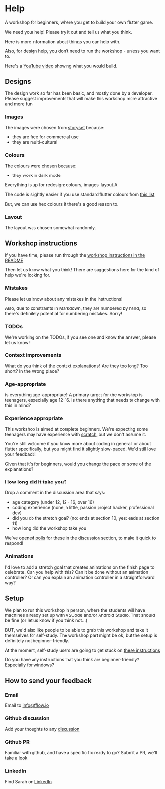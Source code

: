 # Help

A workshop for beginners, where you get to build your own flutter game.

We need your help! Please try it out and tell us what you think.

Here is more information about things you can help with.

Also, for design help, you don't need to run the workshop - unless you want to. 

Here's a [YouTube video](https://www.youtube.com/shorts/DWAhWEiNqZk) showing what you would build.

## Designs

The design work so far has been basic, and mostly done by a developer. Please suggest improvements
that will make this workshop more attractive and more fun!

### Images

The images were chosen from [storyset](https://storyset.com) because:

- they are free for commercial use
- they are multi-cultural

### Colours

The colours were chosen because:

- they work in dark mode

Everything is up for redesign: colours, images, layout.A

The code is slightly easier if you use standard flutter colours from
[this list](https://api.flutter.dev/flutter/material/Colors-class.html)

But, we can use hex colours if there's a good reason to.

### Layout

The layout was chosen somewhat randomly.

## Workshop instructions

If you have time, please run through the
[workshop instructions in the README](https://github.com/fflowio/mobile_game/)

Then let us know what you think! There are suggestions here for the kind of help we're looking
for.

### Mistakes

Please let us know about any mistakes in the instructions!

Also, due to constraints in Markdown, they are numbered by hand, so there's definitely potential for
numbering mistakes. Sorry!

### TODOs

We're working on the TODOs, if you see one and know the answer, please let us know!

### Context improvements

What do you think of the context explanations? Are they too long? Too short? In the wrong place?

### Age-appropriate

Is everything age-appropriate? A primary target for the workshop is teenagers, especially age 12-16.
Is there anything that needs to change with this in mind?

### Experience appropriate

This workshop is aimed at complete beginners. We're expecting some teenagers may have experience
with [scratch](https://scratch.mit.edu), but we don't assume it.

You're still welcome if you know more about coding in general, or about flutter specifically, but
you might find it slightly slow-paced. We'd still love your feedback!

Given that it's for beginners, would you change the pace or some of the explanations?

### How long did it take you?

Drop a comment in the discussion area that says:

- age category (under 12, 12 - 16, over 16)
- coding experience (none, a little, passion project hacker, professional dev)
- did you do the stretch goal? (no: ends at section 10, yes: ends at section 11)
- how long did the workshop take you

We've opened [polls](https://github.com/fflowio/mobile_game/discussions/categories/polls) for
these in the discussion section, to make it quick to respond!

### Animations

I'd love to add a stretch goal that creates animations on the finish page to celebrate. Can you 
help with this? Can it be done without an animation controller? Or can you explain an animation 
controller in a straightforward way?

## Setup

We plan to run this workshop in person, where the students will have machines already set up with
VSCode and/or Android Studio. That should be fine (or let us know if you think not...)

BUT, we'd also like people to be able to grab this workshop and take it themselves for self-study.
The workshop part might be ok, but the setup is definitely not beginner-friendly.

At the moment, self-study users are going to get stuck on
[these instructions](https://github.com/fflowio/mobile_game/blob/main/README_SETUP.md)

Do you have any instructions that you think are beginner-friendly? Especially for windows?

## How to send your feedback

### Email

Email to info@fflow.io

### Github discussion

Add your thoughts to any
[discussion](https://github.com/fflowio/mobile_game/discussions/categories/ideas)

### Github PR

Familiar with github, and have a specific fix ready to go? Submit a PR, we'll take a look

### LinkedIn

Find Sarah on [LinkedIn](https://www.linkedin.com/in/s-eggleston/)

